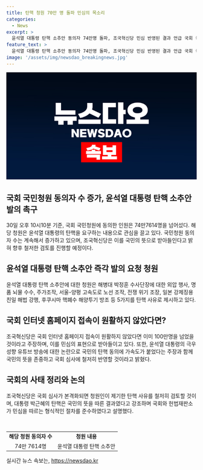 ```yaml
---
title: 탄핵 청원 70만 명 돌파 민심의 목소리
categories:
  - News
excerpt: >
  윤석열 대통령 탄핵 소추안 동의자 74만명 돌파, 조국혁신당 민심 반영된 결과 언급 국회 국민청원 동의자가 30일 오후 10시10분 기준 74만7614명을 넘어섰다. 청원은 윤 대통령의 탄핵을 요구하며 외압, 뇌물수수, 국정운영 등을 이유로 제기했다. 조국혁신당은 민심 반영된 결과라며 청원의 내용을 꼼꼼히 살피겠다 밝혔다. 국민청원 동의에 가속도가 붙은 것으로 보이며 국회 심사가 본격화되면 청원 내용을 검토할 것으로 전망된다.
feature_text: >
  윤석열 대통령 탄핵 소추안 동의자 74만명 돌파, 조국혁신당 민심 반영된 결과 언급 국회 국민청원 동의자가 30일 오후 10시10분 기준 74만7614명을 넘어섰다. 청원은 윤 대통령의 탄핵을 요구하며 외압, 뇌물수수, 국정운영 등을 이유로 제기했다. 조국혁신당은 민심 반영된 결과라며 청원의 내용을 꼼꼼히 살피겠다 밝혔다. 국민청원 동의에 가속도가 붙은 것으로 보이며 국회 심사가 본격화되면 청원 내용을 검토할 것으로 전망된다.
image: '/assets/img/newsdao_breakingnews.jpg'
---
```


<p><img src="/assets/img/newsdao_breakingnews.jpg" alt="implanttips 속보" /></p>

<h2 data-ke-size="size26">국회 국민청원 동의자 수 증가, 윤석열 대통령 탄핵 소추안 발의 촉구</h2>

<p data-ke-size="size16">30일 오후 10시10분 기준, 국회 국민청원에 동의한 인원은 74만7614명을 넘어섰다. 해당 청원은 윤석열 대통령의 탄핵을 요구하는 내용으로 관심을 끌고 있다. 국민청원 동의자 수는 계속해서 증가하고 있으며, 조국혁신당은 이를 국민의 뜻으로 받아들인다고 밝혀 향후 철저한 검토를 진행할 예정이다.</p>

<h2 data-ke-size="size26">윤석열 대통령 탄핵 소추안 즉각 발의 요청 청원</h2>

<p data-ke-size="size16">윤석열 대통령 탄핵 소추안에 대한 청원은 해병대 박정훈 수사단장에 대한 외압 행사, 명품 뇌물 수수, 주가조작, 서울-양평 고속도로 노선 조작, 전쟁 위기 조장, 일본 강제징용 친일 해법 강행, 후쿠시마 핵폐수 해양투기 방조 등 5가지를 탄핵 사유로 제시하고 있다.</p>

<h2 data-ke-size="size26">국회 인터넷 홈페이지 접속이 원활하지 않았다면?</h2>

<p data-ke-size="size16">조국혁신당은 국회 인터넷 홈페이지 접속이 원활하지 않았다면 이미 100만명을 넘었을 것이라고 주장하며, 이를 민심의 표현으로 받아들이고 있다. 또한, 윤석열 대통령의 극우 성향 유튜브 방송에 대한 논란으로 국민의 탄핵 동의에 가속도가 붙었다는 주장과 함께 국민의 뜻을 존중하고 국회 심사에 철저히 반영할 것이라고 밝혔다.</p>

<h2 data-ke-size="size26">국회의 사태 정리와 논의</h2>

<p data-ke-size="size16">조국혁신당은 국회 심사가 본격화되면 청원인이 제기한 탄핵 사유를 철저히 검토할 것이며, 대통령 박근혜의 탄핵은 국민의 뜻을 따른 결과였다고 강조하며 국회와 헌법재판소가 민심을 따르는 형식적인 절차를 준수하였다고 설명했다.</p>

<p data-ke-size="size16">&nbsp;</p>

<table>
  <tbody>
    <tr>
      <td style="text-align: center; height: 17px;"><b>해당 청원 동의자 수</b></td>
      <td style="text-align: center; height: 17px;"><b>청원 내용</b></td>
    </tr>
    <tr>
      <td style="text-align: center; height: 17px;">74만 7614명</td>
      <td style="text-align: center; height: 17px;">윤석열 대통령 탄핵 소추안</td>
    </tr>
  </tbody>
</table>
실시간 뉴스 속보는, <a href="https://newsdao.kr" rel="dofollow">https://newsdao.kr</a>


